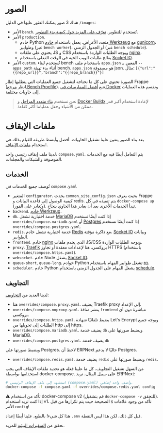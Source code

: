 # الصور

هناك 3 صور يمكنك العثور عليها في الدليل `/images`:

- الأمر `bench`. تُستخدم للتطوير. [تعرّف على المزيد حول كيفية بدء التطوير](../development/README.md).
- الأمر `production`.
  - خادم Python متعدد الأغراض. يعمل باستخدام [خادم Werkzeug](https://werkzeug.palletsprojects.com/en/2.0.x/) مع [gunicorn](https://gunicorn.org)، وطوابير (عبر `bench worker`)، أو الجدول الزمني (عبر `bench schedule`).
  - يحتوي على ملفات JS و CSS ويوجه الطلبات الواردة باستخدام [nginx](https://www.nginx.com).
  - يعالج طلبات الويب الحية في الوقت الفعلي باستخدام [Socket.IO](https://socket.io).
- الأمر `custom`. تُستخدم لبناء bench باستخدام ملف `apps.json` المعين بـ `--apps_path` أثناء بدء تهيئة bench. `apps.json` هو مصفوفة json. مثال: `[{"url":"{{repo_url}}","branch":"{{repo_branch}}"}]`

الصورة تحتوي على كل ما نحتاجه لتشغيل جميع العمليات التي يتطلبها إطار Frappe (انظر [مرجع Bench Procfile](https://frappeframework.com/docs/v14/user/en/bench/resources/bench-procfile)). نتبع [أفضل الممارسات في Docker](https://docs.docker.com/develop/develop-images/dockerfile_best-practices/#decouple-applications) ونقسم هذه العمليات إلى حاويات مختلفة.

> نحن نستخدم [بناء متعدد المراحل](https://docs.docker.com/develop/develop-images/multistage-build/) و [Docker Buildx](https://docs.docker.com/engine/reference/commandline/buildx/) لإعادة استخدام أكبر قدر ممكن من الأشياء وجعل عملياتنا أكثر كفاءة.

# ملفات الإيقاف

بعد بناء الصور يتعين علينا تشغيل الحاويات. أفضل وأبسط طريقة للقيام بذلك هي استخدام [ملفات الإيقاف](https://docs.docker.com/compose/compose-file/).

لدينا ملف إيقاف رئيسي واحد، `compose.yaml`. يتم التعامل أيضًا فيه مع الخدمات الموصوفة والشبكات والمجلدات.

## الخدمات

تُوصف جميع الخدمات في `compose.yaml`

- المتغير  `configurator`. يحدث `common_site_config.json` بحيث يعرف Frappe كيفية الوصول إلى قاعدة البيانات و redis. يتم تنفيذه في كل `docker-compose up` (ويُغادر على الفور). تبدأ الخدمات الأخرى بعد أن يغادر هذا الحاوي بنجاح.
- `backend`. [خادم Werkzeug](https://werkzeug.palletsprojects.com/en/2.0.x/).
- `db`. خدمة اختيارية تشغل [MariaDB](https://mariadb.com) إذا كنت أيضًا تستخدم `overrides/compose.mariadb.yaml` أو [Postgres](https://www.postgresql.org) إذا كنت أيضًا تستخدم `overrides/compose.postgres.yaml`.
- `redis`. خدمة اختيارية تشغل خادم [Redis](https://redis.io) مع ذاكرة مؤقتة، [Socket.IO](https://socket.io) وبيانات الطوابير.
- `frontend`. خادم [nginx](https://www.nginx.com) الذي يخدم ملفات JS/CSS ويوجه الطلبات الواردة.
- `proxy`. [Traefik](https://traefik.io/traefik/) بروكسي. هنا لإعدادات معقدة أو تجاوز HTTPS (باستخدام `overrides/compose.https.yaml`).
- `websocket`. خادم Node يشغل [Socket.IO](https://socket.io).
- `queue-short`, `queue-long`. خوادم Python تشغل طوابير المهام باستخدام [rq](https://python-rq.org).
- `scheduler`. خادم Python يشغل المهام على الجدول الزمني باستخدام [schedule](https://schedule.readthedocs.io/en/stable/).

## التجاويف

لدينا العديد من [التجاويف](https://docs.docker.com/compose/extends/):

- هنا `overrides/compose.proxy.yaml`. يضيف Traefik proxy إلى الإعداد.
- `overrides/compose.noproxy.yaml`. ينشر منافذ `frontend` مباشرة دون أي بروكسي.
- `overrides/compose.https.yaml`. يضبط تلقائيًا شهادة Let's Encrypt ويوجه جميع الطلبات إلى تحويلها من http إلى https.
- `overrides/compose.mariadb.yaml`. يضيف خدمة `db` ويضبط صورتها على MariaDB.
- `overrides/compose.postgres.yaml`. يضيف خدمة `db`

 ويضبط صورتها على Postgres. لاحظ أن ERPNext حاليًا لا يدعم Postgres.
- `overrides/compose.redis.yaml`. يضيف خدمة `redis` ويضبط صورتها على `redis`.

من السهل تشغيل التجاويف. كل ما علينا فعله هو تحديد ملفات الإيقاف التي يجب استخدامها بواسطة docker-compose. على سبيل المثال، نريد ERPNext:

```bash
# استشهد إلى ملف الإيقاف الرئيسي (compose.yaml) وأضف واحد إضافي.
docker-compose -f compose.yaml -f overrides/compose.redis.yaml config
```

⚠ تأكد من استخدام docker-compose v2 (قم بتشغيل `docker-compose -v` للتحقق). إذا كنت تريد استخدام v1، تأكد من وجود علامات `$` الصحيحة حيث يتم تكرارها من قبل الأمر `config`!

هذا كل شيء! بالطبع، علينا أيضًا إعداد `.env` قبل كل ذلك، لكن هذا ليس النقطة.

تحقق من [المتغيرات البيئية](environment-variables.md) للمزيد.
